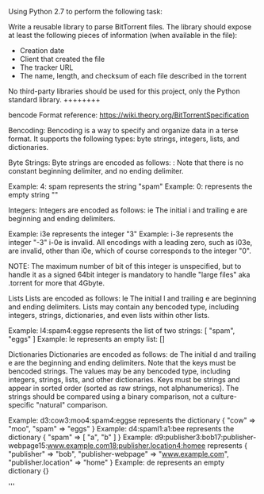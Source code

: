 Using Python 2.7 to perform the following task:

Write a reusable library to parse BitTorrent files. The library should expose at least the following pieces of information (when available in the file):
- Creation date
- Client that created the file
- The tracker URL
- The name, length, and checksum of each file described in the torrent

No third-party libraries should be used for this project, only the Python standard library.
++++++++

bencode Format reference: https://wiki.theory.org/BitTorrentSpecification

Bencoding:
Bencoding is a way to specify and organize data in a terse format. It supports the following types: byte strings, integers, lists, and dictionaries.

Byte Strings:
Byte strings are encoded as follows: <string length encoded in base ten ASCII>:<string data>
Note that there is no constant beginning delimiter, and no ending delimiter.

Example: 4: spam represents the string "spam"
Example: 0: represents the empty string ""

Integers:
Integers are encoded as follows: i<integer encoded in base ten ASCII>e
The initial i and trailing e are beginning and ending delimiters.

Example: i3e represents the integer "3"
Example: i-3e represents the integer "-3"
i-0e is invalid. All encodings with a leading zero, such as i03e, are invalid, other than i0e, which of course corresponds to the integer "0".

NOTE: The maximum number of bit of this integer is unspecified, but to handle it as a signed 64bit integer is mandatory to handle "large files" aka .torrent for more that 4Gbyte.

Lists
Lists are encoded as follows: l<bencoded values>e
The initial l and trailing e are beginning and ending delimiters. Lists may contain any bencoded type, including integers, strings, dictionaries, and even lists within other lists.

Example: l4:spam4:eggse represents the list of two strings: [ "spam", "eggs" ]
Example: le represents an empty list: []

Dictionaries
Dictionaries are encoded as follows: d<bencoded string><bencoded element>e
The initial d and trailing e are the beginning and ending delimiters. Note that the keys must be bencoded strings. The values may be any bencoded type, including integers, strings, lists, and other dictionaries. Keys must be strings and appear in sorted order (sorted as raw strings, not alphanumerics). The strings should be compared using a binary comparison, not a culture-specific "natural" comparison.

Example: d3:cow3:moo4:spam4:eggse represents the dictionary { "cow" => "moo", "spam" => "eggs" }
Example: d4:spaml1:a1:bee represents the dictionary { "spam" => [ "a", "b" ] }
Example: d9:publisher3:bob17:publisher-webpage15:www.example.com18:publisher.location4:homee represents { "publisher" => "bob", "publisher-webpage" => "www.example.com", "publisher.location" => "home" }
Example: de represents an empty dictionary {}

'''
